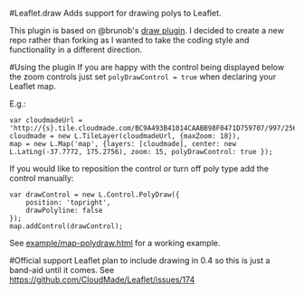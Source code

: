 #Leaflet.draw
Adds support for drawing polys to Leaflet.

This plugin is based on @brunob's [draw plugin](https://github.com/brunob/leaflet.draw). I decided to create a new repo rather than forking as I wanted to take the coding style and functionality in a different direction.

#Using the plugin
If you are happy with the control being displayed below the zoom controls just set ````polyDrawControl = true```` when declaring your Leaflet map.

E.g.:

````
var cloudmadeUrl = 'http://{s}.tile.cloudmade.com/BC9A493B41014CAABB98F0471D759707/997/256/{z}/{x}/{y}.png',
cloudmade = new L.TileLayer(cloudmadeUrl, {maxZoom: 18}),
map = new L.Map('map', {layers: [cloudmade], center: new L.LatLng(-37.7772, 175.2756), zoom: 15, polyDrawControl: true });
````

If you would like to reposition the control or turn off poly type add the control manually:

````
var drawControl = new L.Control.PolyDraw({
	position: 'topright',
	drawPolyline: false
});
map.addControl(drawControl);
````

See [example/map-polydraw.html](https://github.com/jacobtoye/Leaflet.draw/blob/master/example/drawing.html) for a working example.

#Official support
Leaflet plan to include drawing in 0.4 so this is just a band-aid until it comes. See https://github.com/CloudMade/Leaflet/issues/174